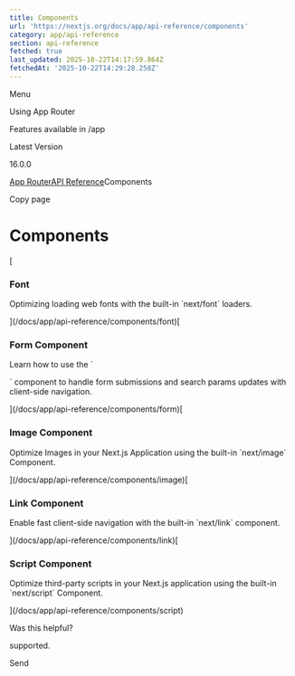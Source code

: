 ```yaml
---
title: Components
url: 'https://nextjs.org/docs/app/api-reference/components'
category: app/api-reference
section: api-reference
fetched: true
last_updated: 2025-10-22T14:17:59.864Z
fetchedAt: '2025-10-22T14:29:28.258Z'
---
```

Menu

Using App Router

Features available in /app

Latest Version

16.0.0

[App Router](/docs/app)[API Reference](/docs/app/api-reference)Components

Copy page

# Components

[

### Font

Optimizing loading web fonts with the built-in \`next/font\` loaders.

](/docs/app/api-reference/components/font)[

### Form Component

Learn how to use the \`<Form>\` component to handle form submissions and search params updates with client-side navigation.

](/docs/app/api-reference/components/form)[

### Image Component

Optimize Images in your Next.js Application using the built-in \`next/image\` Component.

](/docs/app/api-reference/components/image)[

### Link Component

Enable fast client-side navigation with the built-in \`next/link\` component.

](/docs/app/api-reference/components/link)[

### Script Component

Optimize third-party scripts in your Next.js application using the built-in \`next/script\` Component.

](/docs/app/api-reference/components/script)

Was this helpful?

supported.

Send
